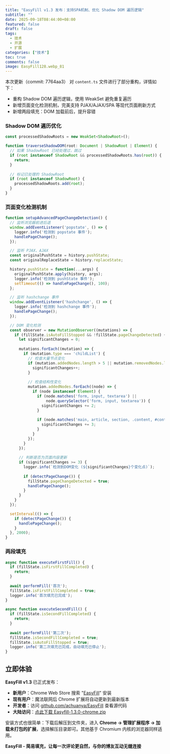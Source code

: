 ```yaml
---
title: "EasyFill v1.3 发布：支持SPA机制、优化 Shadow DOM 遍历逻辑"
subtitle: ""
date: 2025-09-18T08:44:00+08:00
featured: false
draft: false
tags:
  - 技术
  - 开源
  - 扩展
categories: ["技术"]
toc: true
comments: false
image: EasyFill128.webp_81
---
```


本次更新（commit: 7764aa3） 对 `content.ts` 文件进行了部分重构，详情如下：

- 重构 Shadow DOM 遍历逻辑，使用 WeakSet 避免重复遍历
- 新增页面变化检测机制，完美支持 PJAX/AJAX/SPA 等现代页面刷新方式
- 新增两段填充：DOM 加载前后，提升容错

### Shadow DOM 遍历优化

```typescript file="entrypoints/content.ts"
const processedShadowRoots = new WeakSet<ShadowRoot>();

function traverseShadowDOM(root: Document | ShadowRoot | Element) {
  // 如果 ShadowRoot 已经处理过，跳过
  if (root instanceof ShadowRoot && processedShadowRoots.has(root)) {
    return;
  }
  
  // 标记已处理的 ShadowRoot
  if (root instanceof ShadowRoot) {
    processedShadowRoots.add(root);
  }
}
```


### 页面变化检测机制

```typescript file="entrypoints/content.ts"
function setupAdvancedPageChangeDetection() {
  // 监听浏览器前进后退
  window.addEventListener('popstate', () => {
    logger.info('检测到 popstate 事件');
    handlePageChange();
  });

  // 监听 PJAX、AJAX
  const originalPushState = history.pushState;
  const originalReplaceState = history.replaceState;

  history.pushState = function(...args) {
    originalPushState.apply(history, args);
    logger.info('检测到 pushState 事件');
    setTimeout(() => handlePageChange(), 100);
  };

  // 监听 hashchange 事件
  window.addEventListener('hashchange', () => {
    logger.info('检测到 hashchange 事件');
    handlePageChange();
  });

  // DOM 变化检测
  const observer = new MutationObserver((mutations) => {
    if (fillState.isAutoFillStopped && !fillState.pageChangeDetected) {
      let significantChanges = 0;
      
      mutations.forEach((mutation) => {
        if (mutation.type === 'childList') {
          // 检查大量节点变化
          if (mutation.addedNodes.length > 5 || mutation.removedNodes.length > 5) {
            significantChanges++;
          }
          
          // 检查结构性变化
          mutation.addedNodes.forEach((node) => {
            if (node instanceof Element) {
              if (node.matches('form, input, textarea') || 
                  node.querySelector('form, input, textarea')) {
                significantChanges += 2;
              }
              
              if (node.matches('main, article, section, .content, #content, .main, #main')) {
                significantChanges += 3;
              }
            }
          });
        }
      });
      
      // 判断是否为页面内容更新
      if (significantChanges >= 3) {
        logger.info(`检测到DOM变化 (${significantChanges}个变化点)`);
        
        if (detectPageChange()) {
          fillState.pageChangeDetected = true;
          handlePageChange();
        }
      }
    }
  });

  setInterval(() => {
    if (detectPageChange()) {
      handlePageChange();
    }
  }, 2000);
}
```

### 两段填充

```typescript file="entrypoints/content.ts"
async function executeFirstFill() {
  if (fillState.isFirstFillCompleted) {
    return;
  }
  
  await performFill('首次');
  fillState.isFirstFillCompleted = true;
  logger.info('首次填充已完成');
}

async function executeSecondFill() {
  if (fillState.isSecondFillCompleted) {
    return;
  }
  
  await performFill('第二次');
  fillState.isSecondFillCompleted = true;
  fillState.isAutoFillStopped = true;
  logger.info('第二次填充已完成，自动填充已停止');
}
```

## 立即体验

**EasyFill v1.3** 已正式发布：

- **新用户**：Chrome Web Store 搜索 "[EasyFill](https://chromewebstore.google.com/detail/eamchegekphehbmebccbapnihegngobm?utm_source=item-share-cb)" 安装
- **现有用户**：魔法联网后 Chrome 扩展将自动更新到最新版本
- **开发者**：访问 [github.com/achuanya/EasyFill](https://github.com/achuanya/EasyFill) 查看源代码
- **大陆访问**：[点此下载 Easyfill-1.3.0-chrome.zip](https://cos.lhasa.icu/EasyFill/Version/easyfill-1.3.0-chrome.zip)

安装方式也很简单：下载后解压到文件夹，进入 **Chrome → 管理扩展程序 → 加载未打包的扩展**，选择解压目录即可。其他基于 Chromium 内核的浏览器同样适用。

**EasyFill - 简易填充，让每一次评论更自然，与你的博友互动无缝连接**
